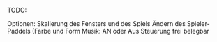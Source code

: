 TODO:

Optionen:
  Skalierung des Fensters und des Spiels
  Ändern des Spieler-Paddels (Farbe und Form
  Musik: AN oder Aus
  Steuerung frei belegbar
  
